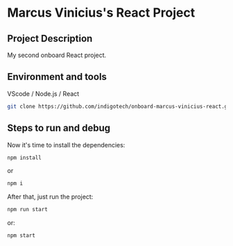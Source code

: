 # Marcus Vinicius's React Project

## Project Description
My second onboard React project.

## Environment and tools

VScode / Node.js / React

```bash
git clone https://github.com/indigotech/onboard-marcus-vinicius-react.git
```
## Steps to run and debug

Now it's time to install the dependencies:

```bash
npm install
```

or

```bash
npm i
```

After that, just run the project:

```bash
npm run start
```

or:

```bash
npm start
```

